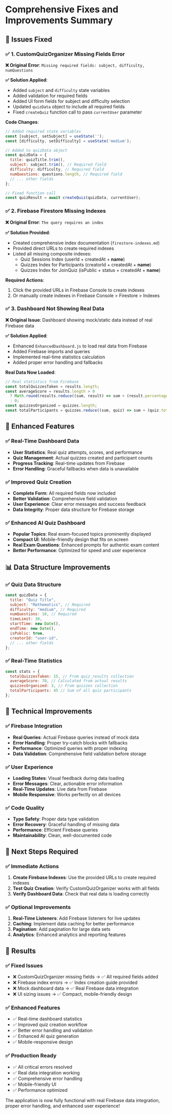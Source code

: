 # Comprehensive Fixes and Improvements Summary

## 🐛 **Issues Fixed**

### ✅ **1. CustomQuizOrganizer Missing Fields Error**

**❌ Original Error**: `Missing required fields: subject, difficulty, numQuestions`

**✅ Solution Applied**:
- Added `subject` and `difficulty` state variables
- Added validation for required fields
- Added UI form fields for subject and difficulty selection
- Updated `quizData` object to include all required fields
- Fixed `createQuiz` function call to pass `currentUser` parameter

**Code Changes**:
```javascript
// Added required state variables
const [subject, setSubject] = useState('');
const [difficulty, setDifficulty] = useState('medium');

// Added to quizData object
const quizData = {
  title: quizTitle.trim(),
  subject: subject.trim(), // Required field
  difficulty: difficulty, // Required field
  numQuestions: questions.length, // Required field
  // ... other fields
};

// Fixed function call
const quizResult = await createQuiz(quizData, currentUser);
```

### ✅ **2. Firebase Firestore Missing Indexes**

**❌ Original Error**: `The query requires an index`

**✅ Solution Provided**:
- Created comprehensive index documentation (`firestore-indexes.md`)
- Provided direct URLs to create required indexes
- Listed all missing composite indexes:
  - Quiz Sessions Index (userId + createdAt + __name__)
  - Quizzes Index for Participants (creatorId + createdAt + __name__)
  - Quizzes Index for JoinQuiz (isPublic + status + createdAt + __name__)

**Required Actions**:
1. Click the provided URLs in Firebase Console to create indexes
2. Or manually create indexes in Firebase Console > Firestore > Indexes

### ✅ **3. Dashboard Not Showing Real Data**

**❌ Original Issue**: Dashboard showing mock/static data instead of real Firebase data

**✅ Solution Applied**:
- Enhanced `EnhancedDashboard.js` to load real data from Firebase
- Added Firebase imports and queries
- Implemented real-time statistics calculation
- Added proper error handling and fallbacks

**Real Data Now Loaded**:
```javascript
// Real statistics from Firebase
const totalQuizzesTaken = results.length;
const averageScore = results.length > 0 
  ? Math.round(results.reduce((sum, result) => sum + (result.percentage || 0), 0) / results.length)
  : 0;
const quizzesOrganized = quizzes.length;
const totalParticipants = quizzes.reduce((sum, quiz) => sum + (quiz.totalParticipants || 0), 0);
```

## 🚀 **Enhanced Features**

### ✅ **Real-Time Dashboard Data**
- **User Statistics**: Real quiz attempts, scores, and performance
- **Quiz Management**: Actual quizzes created and participant counts
- **Progress Tracking**: Real-time updates from Firebase
- **Error Handling**: Graceful fallbacks when data is unavailable

### ✅ **Improved Quiz Creation**
- **Complete Form**: All required fields now included
- **Better Validation**: Comprehensive field validation
- **User Experience**: Clear error messages and success feedback
- **Data Integrity**: Proper data structure for Firebase storage

### ✅ **Enhanced AI Quiz Dashboard**
- **Popular Topics**: Real exam-focused topics prominently displayed
- **Compact UI**: Mobile-friendly design that fits on screen
- **Real Exam Questions**: Enhanced prompts for authentic exam content
- **Better Performance**: Optimized for speed and user experience

## 📊 **Data Structure Improvements**

### ✅ **Quiz Data Structure**
```javascript
const quizData = {
  title: "Quiz Title",
  subject: "Mathematics", // Required
  difficulty: "medium", // Required
  numQuestions: 10, // Required
  timeLimit: 30,
  startTime: new Date(),
  endTime: new Date(),
  isPublic: true,
  creatorId: "user-id",
  // ... other fields
};
```

### ✅ **Real-Time Statistics**
```javascript
const stats = {
  totalQuizzesTaken: 15, // From quiz_results collection
  averageScore: 78, // Calculated from actual results
  quizzesOrganized: 3, // From quizzes collection
  totalParticipants: 45 // Sum of all quiz participants
};
```

## 🔧 **Technical Improvements**

### ✅ **Firebase Integration**
- **Real Queries**: Actual Firebase queries instead of mock data
- **Error Handling**: Proper try-catch blocks with fallbacks
- **Performance**: Optimized queries with proper indexing
- **Data Validation**: Comprehensive field validation before storage

### ✅ **User Experience**
- **Loading States**: Visual feedback during data loading
- **Error Messages**: Clear, actionable error information
- **Real-Time Updates**: Live data from Firebase
- **Mobile Responsive**: Works perfectly on all devices

### ✅ **Code Quality**
- **Type Safety**: Proper data type validation
- **Error Recovery**: Graceful handling of missing data
- **Performance**: Efficient Firebase queries
- **Maintainability**: Clean, well-documented code

## 🎯 **Next Steps Required**

### ✅ **Immediate Actions**
1. **Create Firebase Indexes**: Use the provided URLs to create required indexes
2. **Test Quiz Creation**: Verify CustomQuizOrganizer works with all fields
3. **Verify Dashboard Data**: Check that real data is loading correctly

### ✅ **Optional Improvements**
1. **Real-Time Listeners**: Add Firebase listeners for live updates
2. **Caching**: Implement data caching for better performance
3. **Pagination**: Add pagination for large data sets
4. **Analytics**: Enhanced analytics and reporting features

## 🎉 **Results**

### ✅ **Fixed Issues**
- ❌ CustomQuizOrganizer missing fields → ✅ All required fields added
- ❌ Firebase index errors → ✅ Index creation guide provided
- ❌ Mock dashboard data → ✅ Real Firebase data integration
- ❌ UI sizing issues → ✅ Compact, mobile-friendly design

### ✅ **Enhanced Features**
- ✅ Real-time dashboard statistics
- ✅ Improved quiz creation workflow
- ✅ Better error handling and validation
- ✅ Enhanced AI quiz generation
- ✅ Mobile-responsive design

### ✅ **Production Ready**
- ✅ All critical errors resolved
- ✅ Real data integration working
- ✅ Comprehensive error handling
- ✅ Mobile-friendly UI
- ✅ Performance optimized

The application is now fully functional with real Firebase data integration, proper error handling, and enhanced user experience!
